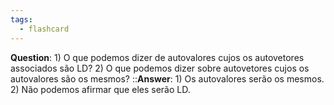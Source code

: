 ```yaml
---
tags:
  - flashcard
---
```

**Question**: 1) O que podemos dizer de autovalores cujos os autovetores associados são LD? 2) O que podemos dizer sobre autovetores cujos os autovalores são os mesmos?   ::**Answer**: 1) Os autovalores serão os mesmos. 2) Não podemos afirmar que eles serão LD.
<!--SR:!2024-06-03,9,270-->